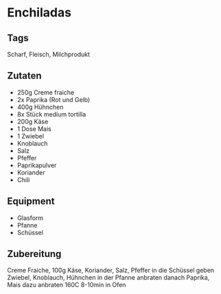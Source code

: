 # Enchiladas

## Tags

Scharf, Fleisch, Milchprodukt

## Zutaten

- 250g Creme fraiche
- 2x Paprika (Rot und Gelb)
- 400g Hühnchen
- 8x Stück medium tortilla
- 200g Käse
- 1 Dose Mais
- 1 Zwiebel
- Knoblauch
- Salz
- Pfeffer
- Paprikapulver
- Koriander
- Chili
	
## Equipment

- Glasform
- Pfanne
- Schüssel
	
## Zubereitung

Creme Fraiche, 100g Käse, Koriander, Salz, Pfeffer in die Schüssel geben
Zwiebel, Knoblauch, Hühnchen in der Pfanne anbraten
danach Paprika, Mais dazu anbraten
160C 8-10min in Ofen 
	